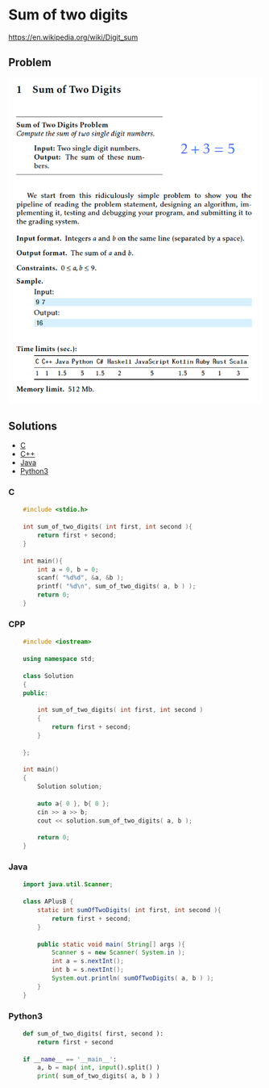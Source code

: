 # Sum of two digits
https://en.wikipedia.org/wiki/Digit_sum

## Problem
![](docs/1_sum_of_two_digits.png)

## Solutions
* [C](#c)
* [C++](#cpp)
* [Java](#java)
* [Python3](#python3)

### C
```c
    #include <stdio.h>

    int sum_of_two_digits( int first, int second ){
        return first + second;
    }

    int main(){
        int a = 0, b = 0;
        scanf( "%d%d", &a, &b );
        printf( "%d\n", sum_of_two_digits( a, b ) );
        return 0;
    }
```

### CPP
```cpp
    #include <iostream>

    using namespace std;

    class Solution
    {
    public:

        int sum_of_two_digits( int first, int second )
        {
            return first + second;
        }

    };

    int main()
    {
        Solution solution;

        auto a{ 0 }, b{ 0 };
        cin >> a >> b;
        cout << solution.sum_of_two_digits( a, b );

        return 0;
    }
```

### Java
```java
    import java.util.Scanner;

    class APlusB {
        static int sumOfTwoDigits( int first, int second ){
            return first + second;
        }

        public static void main( String[] args ){
            Scanner s = new Scanner( System.in );
            int a = s.nextInt();
            int b = s.nextInt();
            System.out.println( sumOfTwoDigits( a, b ) );
        }
    }
```

### Python3
```python
    def sum_of_two_digits( first, second ):
        return first + second

    if __name__ == '__main__':
        a, b = map( int, input().split() )
        print( sum_of_two_digits( a, b ) )
```